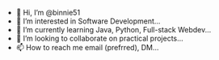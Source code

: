 - 👋 Hi, I’m @binnie51
- 👀 I’m interested in Software Development...
- 🌱 I’m currently learning Java, Python, Full-stack Webdev...
- 💞️ I’m looking to collaborate on practical projects...
- 📫 How to reach me email (prefrred), DM...

<!---
binnie51/binnie51 is a ✨ special ✨repository because its `README.md` (this file) appears on your GitHub profile.
You can click the Preview link to take a look at your changes.
--->
